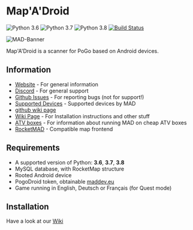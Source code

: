 # Map'A'Droid

![Python 3.6](https://img.shields.io/badge/python-3.6-blue.svg)
![Python 3.7](https://img.shields.io/badge/python-3.7-blue.svg)
![Python 3.8](https://img.shields.io/badge/python-3.8-blue.svg)
[![Build Status](https://travis-ci.org/Map-A-Droid/MAD.svg?branch=master)](https://travis-ci.org/Map-A-Droid/MAD)

![MAD-Banner](https://maddev.eu/wp-content/uploads/2020/01/banner_small_web.png)

Map'A'Droid is a scanner for PoGo based on Android devices.

## Information

* [Website](https://www.maddev.eu/) - For general information
* [Discord](https://discord.gg/7TT58jU) - For general support
* [Github Issues](https://github.com/Map-A-Droid/MAD/issues) - For reporting bugs (not for support!)
* [Supported Devices](https://github.com/Map-A-Droid/MAD-device-list) - Supported devices by MAD
* [github wiki page](https://github.com/Map-A-Droid/MAD/wiki)
* [Wiki Page](https://mad-docs.readthedocs.io/en/latest/) - For Installation instructions and other stuff
* [ATV boxes](https://github.com/Map-A-Droid/MAD-ATV/wiki) - For information about running MAD on cheap ATV boxes
* [RocketMAD](https://github.com/cecpk/RocketMAD) - Compatible map frontend

## Requirements

* A supported version of Python: **3.6**, **3.7**, **3.8**
* MySQL database, with RocketMap structure
* Rooted Android device
* PogoDroid token, obtainable [maddev.eu](https://maddev.eu/shop/)
* Game running in English, Deutsch or Français (for Quest mode)


## Installation

Have a look at our [Wiki](https://mad-docs.readthedocs.io/en/latest/)
